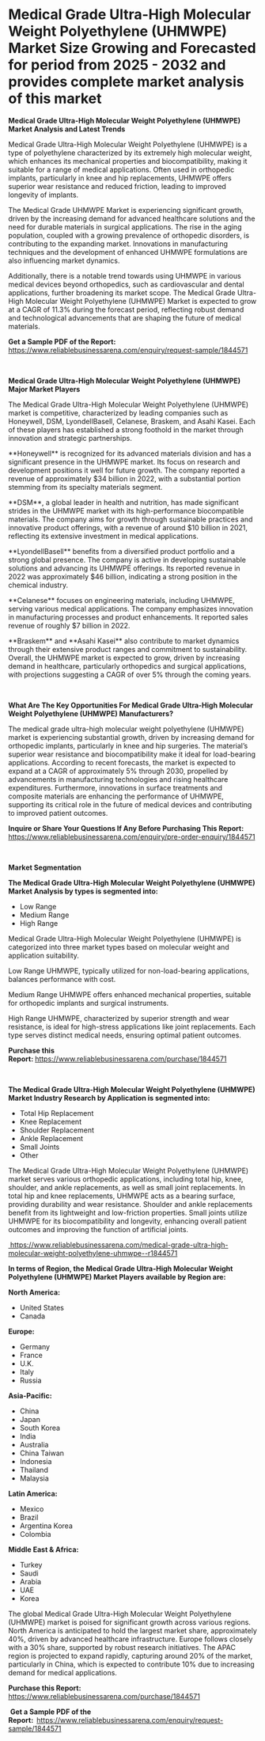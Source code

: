 <p><h1>Medical Grade Ultra-High Molecular Weight Polyethylene (UHMWPE) Market Size Growing and Forecasted for period from 2025 - 2032 and provides complete market analysis of this market</h1></p><p><strong>Medical Grade Ultra-High Molecular Weight Polyethylene (UHMWPE) Market Analysis and Latest Trends</strong></p>
<p><p>Medical Grade Ultra-High Molecular Weight Polyethylene (UHMWPE) is a type of polyethylene characterized by its extremely high molecular weight, which enhances its mechanical properties and biocompatibility, making it suitable for a range of medical applications. Often used in orthopedic implants, particularly in knee and hip replacements, UHMWPE offers superior wear resistance and reduced friction, leading to improved longevity of implants.</p><p>The Medical Grade UHMWPE Market is experiencing significant growth, driven by the increasing demand for advanced healthcare solutions and the need for durable materials in surgical applications. The rise in the aging population, coupled with a growing prevalence of orthopedic disorders, is contributing to the expanding market. Innovations in manufacturing techniques and the development of enhanced UHMWPE formulations are also influencing market dynamics.</p><p>Additionally, there is a notable trend towards using UHMWPE in various medical devices beyond orthopedics, such as cardiovascular and dental applications, further broadening its market scope. The Medical Grade Ultra-High Molecular Weight Polyethylene (UHMWPE) Market is expected to grow at a CAGR of 11.3% during the forecast period, reflecting robust demand and technological advancements that are shaping the future of medical materials.</p></p>
<p><strong>Get a Sample PDF of the Report:&nbsp;</strong> <a href="https://www.reliablebusinessarena.com/enquiry/request-sample/1844571?utm_campaign=3323&utm_medium=2&utm_source=Github&utm_content=ia&utm_term=15042025&utm_id=medical-grade-ultra-high-molecular-weight-polyethylene-uhmwpe">https://www.reliablebusinessarena.com/enquiry/request-sample/1844571</a></p>
<p>&nbsp;</p>
<p><strong>Medical Grade Ultra-High Molecular Weight Polyethylene (UHMWPE) Major Market Players</strong></p>
<p><p>The Medical Grade Ultra-High Molecular Weight Polyethylene (UHMWPE) market is competitive, characterized by leading companies such as Honeywell, DSM, LyondellBasell, Celanese, Braskem, and Asahi Kasei. Each of these players has established a strong foothold in the market through innovation and strategic partnerships.</p><p>**Honeywell** is recognized for its advanced materials division and has a significant presence in the UHMWPE market. Its focus on research and development positions it well for future growth. The company reported a revenue of approximately $34 billion in 2022, with a substantial portion stemming from its specialty materials segment.</p><p>**DSM**, a global leader in health and nutrition, has made significant strides in the UHMWPE market with its high-performance biocompatible materials. The company aims for growth through sustainable practices and innovative product offerings, with a revenue of around $10 billion in 2021, reflecting its extensive investment in medical applications.</p><p>**LyondellBasell** benefits from a diversified product portfolio and a strong global presence. The company is active in developing sustainable solutions and advancing its UHMWPE offerings. Its reported revenue in 2022 was approximately $46 billion, indicating a strong position in the chemical industry.</p><p>**Celanese** focuses on engineering materials, including UHMWPE, serving various medical applications. The company emphasizes innovation in manufacturing processes and product enhancements. It reported sales revenue of roughly $7 billion in 2022.</p><p>**Braskem** and **Asahi Kasei** also contribute to market dynamics through their extensive product ranges and commitment to sustainability. Overall, the UHMWPE market is expected to grow, driven by increasing demand in healthcare, particularly orthopedics and surgical applications, with projections suggesting a CAGR of over 5% through the coming years.</p></p>
<p>&nbsp;</p>
<p><strong>What Are The Key Opportunities For Medical Grade Ultra-High Molecular Weight Polyethylene (UHMWPE) Manufacturers?</strong></p>
<p><p>The medical grade ultra-high molecular weight polyethylene (UHMWPE) market is experiencing substantial growth, driven by increasing demand for orthopedic implants, particularly in knee and hip surgeries. The material’s superior wear resistance and biocompatibility make it ideal for load-bearing applications. According to recent forecasts, the market is expected to expand at a CAGR of approximately 5% through 2030, propelled by advancements in manufacturing technologies and rising healthcare expenditures. Furthermore, innovations in surface treatments and composite materials are enhancing the performance of UHMWPE, supporting its critical role in the future of medical devices and contributing to improved patient outcomes.</p></p>
<p><strong>Inquire or Share Your Questions If Any Before Purchasing This Report:</strong> <a href="https://www.reliablebusinessarena.com/enquiry/pre-order-enquiry/1844571?utm_campaign=3323&utm_medium=2&utm_source=Github&utm_content=ia&utm_term=15042025&utm_id=medical-grade-ultra-high-molecular-weight-polyethylene-uhmwpe">https://www.reliablebusinessarena.com/enquiry/pre-order-enquiry/1844571</a></p>
<p>&nbsp;</p>
<p><strong>Market Segmentation</strong></p>
<p><strong>The Medical Grade Ultra-High Molecular Weight Polyethylene (UHMWPE) Market Analysis by types is segmented into:</strong></p>
<p><ul><li>Low Range</li><li>Medium Range</li><li>High Range</li></ul></p>
<p><p>Medical Grade Ultra-High Molecular Weight Polyethylene (UHMWPE) is categorized into three market types based on molecular weight and application suitability. </p><p>Low Range UHMWPE, typically utilized for non-load-bearing applications, balances performance with cost. </p><p>Medium Range UHMWPE offers enhanced mechanical properties, suitable for orthopedic implants and surgical instruments. </p><p>High Range UHMWPE, characterized by superior strength and wear resistance, is ideal for high-stress applications like joint replacements. Each type serves distinct medical needs, ensuring optimal patient outcomes.</p></p>
<p><strong>Purchase this Report:&nbsp;</strong><a href="https://www.reliablebusinessarena.com/purchase/1844571?utm_campaign=3323&utm_medium=2&utm_source=Github&utm_content=ia&utm_term=15042025&utm_id=medical-grade-ultra-high-molecular-weight-polyethylene-uhmwpe">https://www.reliablebusinessarena.com/purchase/1844571</a></p>
<p>&nbsp;</p>
<p><strong>The Medical Grade Ultra-High Molecular Weight Polyethylene (UHMWPE) Market Industry Research by Application is segmented into:</strong></p>
<p><ul><li>Total Hip Replacement</li><li>Knee Replacement</li><li>Shoulder Replacement</li><li>Ankle Replacement</li><li>Small Joints</li><li>Other</li></ul></p>
<p><p>The Medical Grade Ultra-High Molecular Weight Polyethylene (UHMWPE) market serves various orthopedic applications, including total hip, knee, shoulder, and ankle replacements, as well as small joint replacements. In total hip and knee replacements, UHMWPE acts as a bearing surface, providing durability and wear resistance. Shoulder and ankle replacements benefit from its lightweight and low-friction properties. Small joints utilize UHMWPE for its biocompatibility and longevity, enhancing overall patient outcomes and improving the function of artificial joints.</p></p>
<p><a href="https://www.reliablebusinessarena.com/medical-grade-ultra-high-molecular-weight-polyethylene-uhmwpe--r1844571?utm_campaign=3323&utm_medium=2&utm_source=Github&utm_content=ia&utm_term=15042025&utm_id=medical-grade-ultra-high-molecular-weight-polyethylene-uhmwpe">&nbsp;https://www.reliablebusinessarena.com/medical-grade-ultra-high-molecular-weight-polyethylene-uhmwpe--r1844571</a></p>
<p><strong>In terms of Region, the Medical Grade Ultra-High Molecular Weight Polyethylene (UHMWPE) Market Players available by Region are:</strong></p>
<p>
    <p> <strong> North America: </strong>
        <ul>
            <li>United States</li>
            <li>Canada</li>
        </ul>
        </p> 
    <p> <strong> Europe: </strong>
        <ul>
            <li>Germany</li>
            <li>France</li>
            <li>U.K.</li>
            <li>Italy</li>
            <li>Russia</li>
        </ul>
        </p> 
    <p> <strong> Asia-Pacific: </strong>
        <ul>
            <li>China</li>
            <li>Japan</li>
            <li>South Korea</li>
            <li>India</li>
            <li>Australia</li>
            <li>China Taiwan</li>
            <li>Indonesia</li>
            <li>Thailand</li>
            <li>Malaysia</li>
        </ul>
        </p> 
    <p> <strong> Latin America: </strong>
        <ul>
            <li>Mexico</li>
            <li>Brazil</li>
            <li>Argentina Korea</li>
            <li>Colombia</li>
        </ul>
        </p> 
    <p> <strong> Middle East & Africa: </strong>
        <ul>
            <li>Turkey</li>
            <li>Saudi</li>
            <li>Arabia</li>
            <li>UAE</li>
            <li>Korea</li>
        </ul>
    </p>
    </p>
<p><p>The global Medical Grade Ultra-High Molecular Weight Polyethylene (UHMWPE) market is poised for significant growth across various regions. North America is anticipated to hold the largest market share, approximately 40%, driven by advanced healthcare infrastructure. Europe follows closely with a 30% share, supported by robust research initiatives. The APAC region is projected to expand rapidly, capturing around 20% of the market, particularly in China, which is expected to contribute 10% due to increasing demand for medical applications.</p></p>
<p><strong>Purchase this Report: </strong><a href="https://www.reliablebusinessarena.com/purchase/1844571?utm_campaign=3323&utm_medium=2&utm_source=Github&utm_content=ia&utm_term=15042025&utm_id=medical-grade-ultra-high-molecular-weight-polyethylene-uhmwpe">https://www.reliablebusinessarena.com/purchase/1844571</a></p>
<p>&nbsp;<strong>Get a Sample PDF of the Report:&nbsp;&nbsp;</strong><a href="https://www.reliablebusinessarena.com/enquiry/request-sample/1844571?utm_campaign=3323&utm_medium=2&utm_source=Github&utm_content=ia&utm_term=15042025&utm_id=medical-grade-ultra-high-molecular-weight-polyethylene-uhmwpe">https://www.reliablebusinessarena.com/enquiry/request-sample/1844571</a></p>
<p><strong></strong></p>
<p><p></p><p></p><p></p></p>